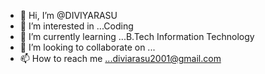 - 👋 Hi, I’m @DIVIYARASU
- 👀 I’m interested in ...Coding
- 🌱 I’m currently learning ...B.Tech Information Technology
- 💞️ I’m looking to collaborate on ...
- 📫 How to reach me ...diviarasu2001@gmail.com

<!---
DIVIYARASU/DIVIYARASU is a ✨ special ✨ repository because its `README.md` (this file) appears on your GitHub profile.
You can click the Preview link to take a look at your changes.
--->
